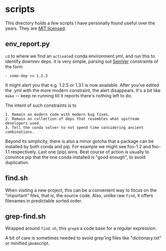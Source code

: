 
# scripts

This directory holds a few scripts I have personally
found  useful over the years.
They are [MIT licensed](https://opensource.org/licenses/MIT).

## env_report.py

`cd` to where we find an `activate`d conda environment.yml,
and run this to identify downrev deps.
It is very simple, parsing out
[SemVer](https://semver.org/)
constraints of the form

    - some-dep >= 1.2.3

It might alert you that e.g. 1.2.5 or 1.3.1 is now available.
After you've edited the .yml with the more modern
constraint, the alert disappears. It's a bit like `make` --
keep re-running till it reports there's nothing left to do.

The intent of such constraints is to

    1. Remain on modern code with modern bug fixes.
    2. Remain on collection of deps that resembles what upstream developers used.
    3. Tell the conda solver to not spend time considering ancient combinations.

Beyond its simplicity, there is also a minor gotcha that
a package can be installed by both conda and pip.
For example we might see foo-1.2 and foo-1.1 respectively.
Last one (pip) wins.
Best course of action is usually to convince pip that the
one conda installed is "good enough", to avoid duplication.

## find.sh

When visiting a new project, this can be a convenient way
to focus on the "important" files, that is, the source code.
Also, unlike raw `find`, it offers filenames in
predictable sorted order.

## grep-find.sh

Wrapped around `find.sh`, this `grep`s a code base
for a regular expression.

A bit of care is sometimes needed to avoid grep'ing
files like "dictionary.txt" or minified javascript.
